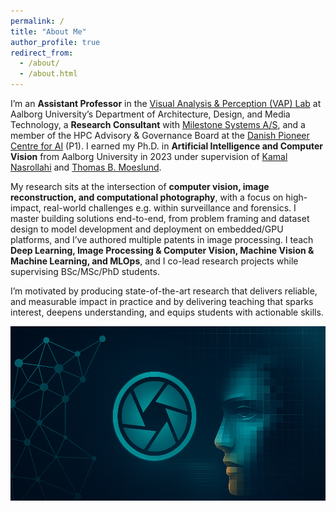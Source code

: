 ```yaml
---
permalink: /
title: "About Me"
author_profile: true
redirect_from: 
  - /about/
  - /about.html
---
```


I’m an **Assistant Professor** in the [Visual Analysis & Perception (VAP) Lab](https://www.en.create.aau.dk/research/research-groups/visual-analysis-and-perception) at Aalborg University’s Department of Architecture, Design, and Media Technology, a **Research Consultant** with [Milestone Systems A/S](https://www.milestonesys.com/), and a member of the HPC Advisory & Governance Board at the [Danish Pioneer Centre for AI](https://www.aicentre.dk/) (P1). I earned my Ph.D. in **Artificial Intelligence and Computer Vision** from Aalborg University in 2023 under supervision of [Kamal Nasrollahi](https://vbn.aau.dk/da/persons/117162) and [Thomas B. Moeslund](https://thbm.blog.aau.dk/).

My research sits at the intersection of **computer vision, image reconstruction, and computational photography**, with a focus on high-impact, real-world challenges e.g. within surveillance and forensics. I master building solutions end-to-end, from problem framing and dataset design to model development and deployment on embedded/GPU platforms, and I’ve authored multiple patents in image processing. I teach **Deep Learning, Image Processing & Computer Vision, Machine Vision & Machine Learning, and MLOps**, and I co-lead research projects while supervising BSc/MSc/PhD students. 

I’m motivated by producing state-of-the-art research that delivers reliable, and measurable impact in practice and by delivering teaching that sparks interest, deepens understanding, and equips students with actionable skills.

![alt text](images/teaser.jpg "Title")
